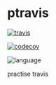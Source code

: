 # ptravis

[![travis](https://www.travis-ci.org/zhisays/ptravis.svg?branch=master)](https://travis-ci.org/zhisays/ptravis)

[![codecov](https://codecov.io/gh/zhisays/ptravis/branch/master/graph/badge.svg)](https://codecov.io/gh/zhisays/ptravis)

![language](https://img.shields.io/badge/language-python-orange.svg)

practise travis
